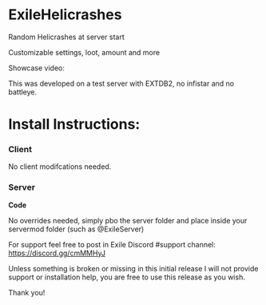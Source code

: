 # ExileHelicrashes
Random Helicrashes at server start

Customizable settings, loot, amount and more

Showcase video: 

This was developed on a test server with EXTDB2, no infistar and no battleye.


# Install Instructions:

### Client
No client modifcations needed.

### Server

**Code**

No overrides needed, simply pbo the server folder and place inside your servermod folder (such as @ExileServer)

For support feel free to post in Exile Discord #support channel: https://discord.gg/cmMMHyJ

Unless something is broken or missing in this initial release I will not provide support or installation help, you are free to use this release as you wish.

Thank you!
